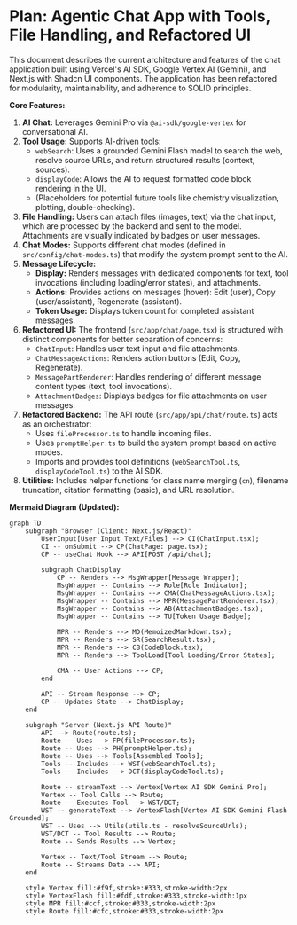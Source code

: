 # Plan: Agentic Chat App with Tools, File Handling, and Refactored UI

This document describes the current architecture and features of the chat application built using Vercel's AI SDK, Google Vertex AI (Gemini), and Next.js with Shadcn UI components. The application has been refactored for modularity, maintainability, and adherence to SOLID principles.

**Core Features:**

1.  **AI Chat:** Leverages Gemini Pro via `@ai-sdk/google-vertex` for conversational AI.
2.  **Tool Usage:** Supports AI-driven tools:
    *   `webSearch`: Uses a grounded Gemini Flash model to search the web, resolve source URLs, and return structured results (context, sources).
    *   `displayCode`: Allows the AI to request formatted code block rendering in the UI.
    *   (Placeholders for potential future tools like chemistry visualization, plotting, double-checking).
3.  **File Handling:** Users can attach files (images, text) via the chat input, which are processed by the backend and sent to the model. Attachments are visually indicated by badges on user messages.
4.  **Chat Modes:** Supports different chat modes (defined in `src/config/chat-modes.ts`) that modify the system prompt sent to the AI.
5.  **Message Lifecycle:**
    *   **Display:** Renders messages with dedicated components for text, tool invocations (including loading/error states), and attachments.
    *   **Actions:** Provides actions on messages (hover): Edit (user), Copy (user/assistant), Regenerate (assistant).
    *   **Token Usage:** Displays token count for completed assistant messages.
6.  **Refactored UI:** The frontend (`src/app/chat/page.tsx`) is structured with distinct components for better separation of concerns:
    *   `ChatInput`: Handles user text input and file attachments.
    *   `ChatMessageActions`: Renders action buttons (Edit, Copy, Regenerate).
    *   `MessagePartRenderer`: Handles rendering of different message content types (text, tool invocations).
    *   `AttachmentBadges`: Displays badges for file attachments on user messages.
7.  **Refactored Backend:** The API route (`src/app/api/chat/route.ts`) acts as an orchestrator:
    *   Uses `fileProcessor.ts` to handle incoming files.
    *   Uses `promptHelper.ts` to build the system prompt based on active modes.
    *   Imports and provides tool definitions (`webSearchTool.ts`, `displayCodeTool.ts`) to the AI SDK.
8.  **Utilities:** Includes helper functions for class name merging (`cn`), filename truncation, citation formatting (basic), and URL resolution.

**Mermaid Diagram (Updated):**

```mermaid
graph TD
    subgraph "Browser (Client: Next.js/React)"
        UserInput[User Input Text/Files] --> CI(ChatInput.tsx);
        CI -- onSubmit --> CP(ChatPage: page.tsx);
        CP -- useChat Hook --> API[POST /api/chat];

        subgraph ChatDisplay
            CP -- Renders --> MsgWrapper[Message Wrapper];
            MsgWrapper -- Contains --> Role[Role Indicator];
            MsgWrapper -- Contains --> CMA(ChatMessageActions.tsx);
            MsgWrapper -- Contains --> MPR(MessagePartRenderer.tsx);
            MsgWrapper -- Contains --> AB(AttachmentBadges.tsx);
            MsgWrapper -- Contains --> TU[Token Usage Badge];

            MPR -- Renders --> MD(MemoizedMarkdown.tsx);
            MPR -- Renders --> SR(SearchResult.tsx);
            MPR -- Renders --> CB(CodeBlock.tsx);
            MPR -- Renders --> ToolLoad[Tool Loading/Error States];

            CMA -- User Actions --> CP;
        end

        API -- Stream Response --> CP;
        CP -- Updates State --> ChatDisplay;
    end

    subgraph "Server (Next.js API Route)"
        API --> Route(route.ts);
        Route -- Uses --> FP(fileProcessor.ts);
        Route -- Uses --> PH(promptHelper.ts);
        Route -- Uses --> Tools[Assembled Tools];
        Tools -- Includes --> WST(webSearchTool.ts);
        Tools -- Includes --> DCT(displayCodeTool.ts);

        Route -- streamText --> Vertex[Vertex AI SDK Gemini Pro];
        Vertex -- Tool Calls --> Route;
        Route -- Executes Tool --> WST/DCT;
        WST -- generateText --> VertexFlash[Vertex AI SDK Gemini Flash Grounded];
        WST -- Uses --> Utils(utils.ts - resolveSourceUrls);
        WST/DCT -- Tool Results --> Route;
        Route -- Sends Results --> Vertex;

        Vertex -- Text/Tool Stream --> Route;
        Route -- Streams Data --> API;
    end

    style Vertex fill:#f9f,stroke:#333,stroke-width:2px
    style VertexFlash fill:#fdf,stroke:#333,stroke-width:1px
    style MPR fill:#ccf,stroke:#333,stroke-width:2px
    style Route fill:#cfc,stroke:#333,stroke-width:2px
